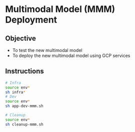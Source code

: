 # Multimodal Model (MMM) Deployment

## Objective
* To test the new multimodal model
* To deploy the new multimodal model using GCP services

## Instructions
```sh
# Infra
source env*
sh infra*
# Dev
source env*
sh app-dev-mmm.sh

# Cleanup
source env*
sh cleanup-mmm.sh
```